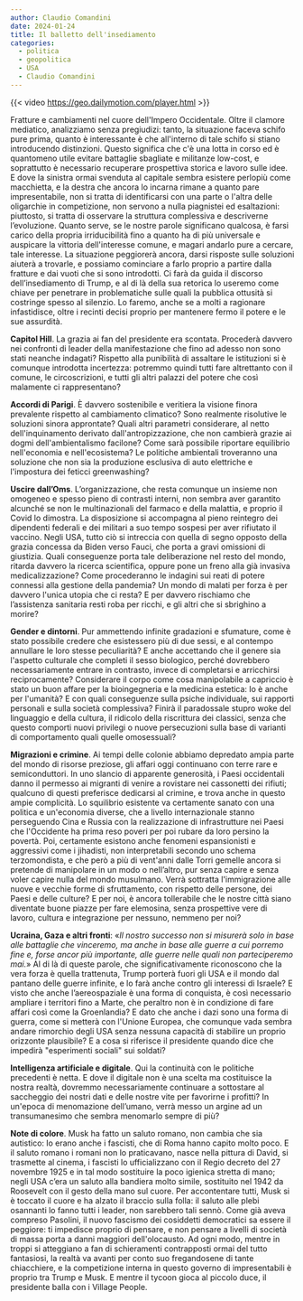 ```yaml
---
author: Claudio Comandini
date: 2024-01-24
title: Il balletto dell'insediamento
categories:
  - politica
  - geopolitica
  - USA
  - Claudio Comandini
---
```


{{< video https://geo.dailymotion.com/player.html >}}

Fratture e cambiamenti nel cuore dell'Impero Occidentale. Oltre il clamore mediatico, analizziamo senza pregiudizi: tanto, la situazione faceva schifo pure prima, quanto è interessante è che all'interno di tale schifo si stiano introducendo distinzioni. Questo significa che c'è una lotta in corso ed è quantomeno utile evitare battaglie sbagliate e militanze low-cost, e soprattutto è necessario recuperare prospettiva storica e lavoro sulle idee. E dove la sinistra ormai svenduta al capitale sembra esistere perlopiù come macchietta, e la destra che ancora lo incarna rimane a quanto pare impresentabile, non si tratta di identificarsi con una parte o l'altra delle oligarchie in competizione, non servono a nulla piagnistei ed esaltazioni: piuttosto, si tratta di osservare la struttura complessiva e descriverne l’evoluzione. Quanto serve, se le nostre parole significano qualcosa, è farsi carico della propria irriducibilità fino a quanto ha di più universale e auspicare la vittoria dell'interesse comune, e magari andarlo pure a cercare, tale interesse. La situazione peggiorerà ancora, darsi risposte sulle soluzioni aiuterà a trovarle, e possiamo cominciare a farlo proprio a partire dalla fratture e dai vuoti che si sono introdotti. Ci farà da guida il discorso dell’insediamento di Trump, e al di là della sua retorica lo useremo come chiave per penetrare in problematiche sulle quali la pubblica ottusità si costringe spesso al silenzio. Lo faremo, anche se a molti a ragionare infastidisce, oltre i recinti decisi proprio per mantenere fermo il potere e le sue assurdità.

**Capitol Hill**. La grazia ai fan del presidente era scontata. Procederà davvero nei confronti di leader della manifestazione che fino ad adesso non sono stati neanche indagati? Rispetto alla punibilità di assaltare le istituzioni si è comunque introdotta incertezza: potremmo quindi tutti fare altrettanto con il comune, le circoscrizioni, e tutti gli altri palazzi del potere che così malamente ci rappresentano?

**Accordi di Parigi**. È davvero sostenibile e veritiera la visione finora prevalente rispetto al cambiamento climatico? Sono realmente risolutive le soluzioni sinora approntate? Quali altri parametri considerare, al netto dell'inquinamento derivato dall'antropizzazione, che non cambierà grazie ai dogmi dell'ambientalismo facilone? Come sarà possibile riportare equilibrio nell'economia e nell'ecosistema? Le politiche ambientali troveranno una soluzione che non sia la produzione esclusiva di auto elettriche e l'impostura dei feticci greenwashing?

**Uscire dall’Oms**. L’organizzazione, che resta comunque un insieme non omogeneo e spesso pieno di contrasti interni, non sembra aver garantito alcunché se non le multinazionali del farmaco e della malattia, e proprio il Covid lo dimostra. La disposizione si accompagna al pieno reintegro dei dipendenti federali e dei militari a suo tempo sospesi per aver rifiutato il vaccino. Negli USA, tutto ciò si intreccia con quella di segno opposto della grazia concessa da Biden verso Fauci, che porta a gravi omissioni di giustizia. Quali conseguenze porta tale deliberazione nel resto del mondo, ritarda davvero la ricerca scientifica, oppure pone un freno alla già invasiva medicalizzazione? Come procederanno le indagini sui reati di potere connessi alla gestione della pandemia? Un mondo di malati per forza è per davvero l'unica utopia che ci resta? E per davvero rischiamo che l’assistenza sanitaria resti roba per ricchi, e gli altri che si sbrighino a morire?

**Gender e dintorni**. Pur ammettendo infinite gradazioni e sfumature, come è stato possibile credere che esistessero più di due sessi, e al contempo annullare le loro stesse peculiarità? E anche accettando che il genere sia l'aspetto culturale che completi il sesso biologico, perché dovrebbero necessariamente entrare in contrasto, invece di completarsi e arricchirsi reciprocamente? Considerare il corpo come cosa manipolabile a capriccio è stato un buon affare per la bioingegneria e la medicina estetica: lo è anche per l'umanità? E con quali conseguenze sulla psiche individuale, sui rapporti personali e sulla società complessiva? Finirà il paradossale stupro woke del linguaggio e della cultura, il ridicolo della riscrittura dei classici, senza che questo comporti nuovi privilegi o nuove persecuzioni sulla base di varianti di comportamento quali quelle omosessuali?

**Migrazioni e crimine**. Ai tempi delle colonie abbiamo depredato ampia parte del mondo di risorse preziose, gli affari oggi continuano con terre rare e semiconduttori. In uno slancio di apparente generosità, i Paesi occidentali danno il permesso ai migranti di venire a rovistare nei cassonetti dei rifiuti; qualcuno di questi preferisce dedicarsi al crimine, e trova anche in questo ampie complicità. Lo squilibrio esistente va certamente sanato con una politica e un'economia diverse, che a livello internazionale stanno perseguendo Cina e Russia con la realizzazione di infrastrutture nei Paesi che l'Occidente ha prima reso poveri per poi rubare da loro persino la povertà. Poi, certamente esistono anche fenomeni espansionisti e aggressivi come i jihadisti, non interpretabili secondo uno schema terzomondista, e che però a più di vent'anni dalle Torri gemelle ancora si pretende di manipolare in un modo o nell’altro, pur senza capire e senza voler capire nulla del mondo musulmano. Verrà sottratta l'immigrazione alle nuove e vecchie forme di sfruttamento, con rispetto delle persone, dei Paesi e delle culture? E per noi, è ancora tollerabile che le nostre città siano diventate buone piazze per fare elemosina, senza prospettive vere di lavoro, cultura e integrazione per nessuno, nemmeno per noi?

**Ucraina, Gaza e altri fronti**: «*Il nostro successo non si misurerà solo in base alle battaglie che vinceremo, ma anche in base alle guerre a cui porremo fine e, forse ancor più importante, alle guerre nelle quali non parteciperemo mai.*» Al di là di queste parole, che significativamente riconoscono che la vera forza è quella trattenuta, Trump porterà fuori gli USA e il mondo dal pantano delle guerre infinite, e lo farà anche contro gli interessi di Israele? E visto che anche l’aereospaziale è una forma di conquista, è così necessario ampliare i territori fino a Marte, che peraltro non è in condizione di fare affari così come la Groenlandia? E dato che anche i dazi sono una forma di guerra, come si metterà con l'Unione Europea, che comunque vada sembra andare rimorchio degli USA senza nessuna capacità di stabilire un proprio orizzonte plausibile? E a cosa si riferisce il presidente quando dice che impedirà "esperimenti sociali" sui soldati?

**Intelligenza artificiale e digitale**. Qui la continuità con le politiche precedenti è netta. E dove il digitale non è una scelta ma costituisce la nostra realtà, dovremmo necessariamente continuare a sottostare al saccheggio dei nostri dati e delle nostre vite per favorirne i profitti? In un'epoca di menomazione dell’umano, verrà messo un argine ad un transumanesimo che sembra menomarlo sempre di più?

**Note di colore**. Musk ha fatto un saluto romano, non cambia che sia autistico: lo erano anche i fascisti, che di Roma hanno capito molto poco. E il saluto romano i romani non lo praticavano, nasce nella pittura di David, si trasmette al cinema, i fascisti lo ufficializzano con il Regio decreto del 27 novembre 1925 e in tal modo sostituire la poco igienica stretta di mano; negli USA c’era un saluto alla bandiera molto simile, sostituito nel 1942 da Roosevelt con il gesto della mano sul cuore. Per accontentare tutti, Musk si è toccato il cuore e ha alzato il braccio sulla folla: il saluto alle plebi osannanti lo fanno tutti i leader, non sarebbero tali sennò. Come già aveva compreso Pasolini, il nuovo fascismo dei cosiddetti democratici sa essere il peggiore: ti impedisce proprio di pensare, e non pensare a livelli di società di massa porta a danni maggiori dell'olocausto. Ad ogni modo, mentre in troppi si atteggiano a fan di schieramenti contrapposti ormai del tutto fantasiosi, la realtà va avanti per conto suo fregandosene di tante chiacchiere, e la competizione interna in questo governo di impresentabili è proprio tra Trump e Musk. E mentre il tycoon gioca al piccolo duce, il presidente balla con i Village People.

